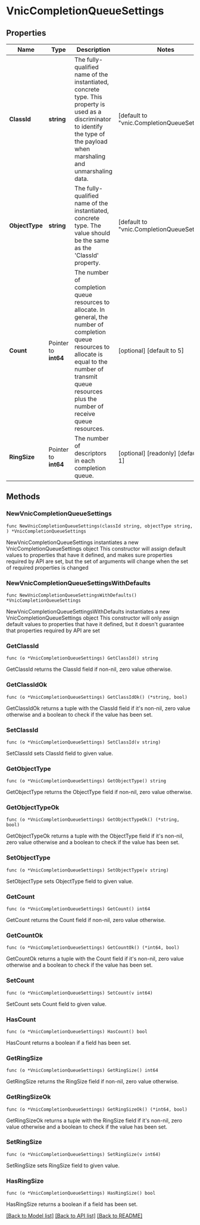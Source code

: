 # VnicCompletionQueueSettings

## Properties

Name | Type | Description | Notes
------------ | ------------- | ------------- | -------------
**ClassId** | **string** | The fully-qualified name of the instantiated, concrete type. This property is used as a discriminator to identify the type of the payload when marshaling and unmarshaling data. | [default to "vnic.CompletionQueueSettings"]
**ObjectType** | **string** | The fully-qualified name of the instantiated, concrete type. The value should be the same as the &#39;ClassId&#39; property. | [default to "vnic.CompletionQueueSettings"]
**Count** | Pointer to **int64** | The number of completion queue resources to allocate. In general, the number of completion queue resources to allocate is equal to the number of transmit queue resources plus the number of receive queue resources. | [optional] [default to 5]
**RingSize** | Pointer to **int64** | The number of descriptors in each completion queue. | [optional] [readonly] [default to 1]

## Methods

### NewVnicCompletionQueueSettings

`func NewVnicCompletionQueueSettings(classId string, objectType string, ) *VnicCompletionQueueSettings`

NewVnicCompletionQueueSettings instantiates a new VnicCompletionQueueSettings object
This constructor will assign default values to properties that have it defined,
and makes sure properties required by API are set, but the set of arguments
will change when the set of required properties is changed

### NewVnicCompletionQueueSettingsWithDefaults

`func NewVnicCompletionQueueSettingsWithDefaults() *VnicCompletionQueueSettings`

NewVnicCompletionQueueSettingsWithDefaults instantiates a new VnicCompletionQueueSettings object
This constructor will only assign default values to properties that have it defined,
but it doesn't guarantee that properties required by API are set

### GetClassId

`func (o *VnicCompletionQueueSettings) GetClassId() string`

GetClassId returns the ClassId field if non-nil, zero value otherwise.

### GetClassIdOk

`func (o *VnicCompletionQueueSettings) GetClassIdOk() (*string, bool)`

GetClassIdOk returns a tuple with the ClassId field if it's non-nil, zero value otherwise
and a boolean to check if the value has been set.

### SetClassId

`func (o *VnicCompletionQueueSettings) SetClassId(v string)`

SetClassId sets ClassId field to given value.


### GetObjectType

`func (o *VnicCompletionQueueSettings) GetObjectType() string`

GetObjectType returns the ObjectType field if non-nil, zero value otherwise.

### GetObjectTypeOk

`func (o *VnicCompletionQueueSettings) GetObjectTypeOk() (*string, bool)`

GetObjectTypeOk returns a tuple with the ObjectType field if it's non-nil, zero value otherwise
and a boolean to check if the value has been set.

### SetObjectType

`func (o *VnicCompletionQueueSettings) SetObjectType(v string)`

SetObjectType sets ObjectType field to given value.


### GetCount

`func (o *VnicCompletionQueueSettings) GetCount() int64`

GetCount returns the Count field if non-nil, zero value otherwise.

### GetCountOk

`func (o *VnicCompletionQueueSettings) GetCountOk() (*int64, bool)`

GetCountOk returns a tuple with the Count field if it's non-nil, zero value otherwise
and a boolean to check if the value has been set.

### SetCount

`func (o *VnicCompletionQueueSettings) SetCount(v int64)`

SetCount sets Count field to given value.

### HasCount

`func (o *VnicCompletionQueueSettings) HasCount() bool`

HasCount returns a boolean if a field has been set.

### GetRingSize

`func (o *VnicCompletionQueueSettings) GetRingSize() int64`

GetRingSize returns the RingSize field if non-nil, zero value otherwise.

### GetRingSizeOk

`func (o *VnicCompletionQueueSettings) GetRingSizeOk() (*int64, bool)`

GetRingSizeOk returns a tuple with the RingSize field if it's non-nil, zero value otherwise
and a boolean to check if the value has been set.

### SetRingSize

`func (o *VnicCompletionQueueSettings) SetRingSize(v int64)`

SetRingSize sets RingSize field to given value.

### HasRingSize

`func (o *VnicCompletionQueueSettings) HasRingSize() bool`

HasRingSize returns a boolean if a field has been set.


[[Back to Model list]](../README.md#documentation-for-models) [[Back to API list]](../README.md#documentation-for-api-endpoints) [[Back to README]](../README.md)


